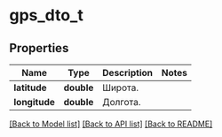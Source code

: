# gps_dto_t

## Properties
Name | Type | Description | Notes
------------ | ------------- | ------------- | -------------
**latitude** | **double** | Широта. | 
**longitude** | **double** | Долгота. | 

[[Back to Model list]](../README.md#documentation-for-models) [[Back to API list]](../README.md#documentation-for-api-endpoints) [[Back to README]](../README.md)


